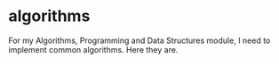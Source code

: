 # algorithms
For my Algorithms, Programming and Data Structures module, I need to implement common algorithms. Here they are.
